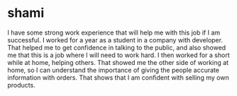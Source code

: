 # shami
 I have some strong work experience that will help me with this job if I am successful.  I worked for a year as a student in a company with developer.  That helped me to get confidence in talking to the public, and also showed me that this is a job where I will need to work hard.  I then worked for a short while at home, helping others.  That showed me the other side of working at home, so I can understand the importance of giving the people accurate information with orders. That shows that I am confident with selling my own products.
